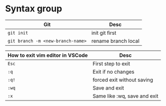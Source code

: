 # Syntax group

| **Git**                           | **Desc**            |
| --------------------------------- | ------------------- |
| `git init`                        | init git first      |
| `git branch -m <new-branch-name>` | rename branch local |

| **How to exit vim editor in VSCode** | **Desc**                     |
| ------------------------------------ | ---------------------------- |
| `Esc`                                | First step to exit           |
| `:q`                                 | Exit if no changes           |
| `:q!`                                | forced exit without saving   |
| `:wq`                                | Save and exit                |
| `:x`                                 | Same like :wq, save and exit |
